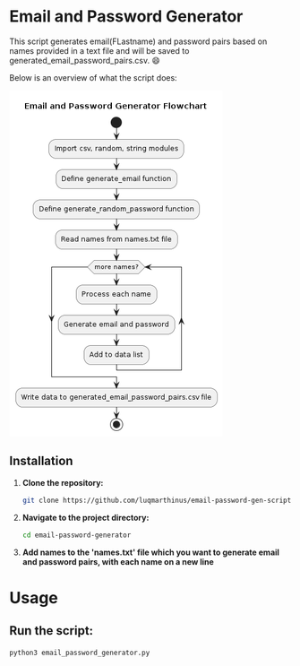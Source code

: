 # Email and Password Generator

This script generates email(FLastname) and password pairs based on names provided in a text file and will be saved to generated_email_password_pairs.csv. :smile:

Below is an overview of what the script does:

![Alt text](./email-password-generator-flowchart.png?raw=true)

## Installation

1. **Clone the repository:**

   ```sh
   git clone https://github.com/luqmarthinus/email-password-gen-scripts

2. **Navigate to the project directory:**
    ```sh
    cd email-password-generator

3. **Add names to the 'names.txt' file which you want to generate email and password pairs, with each name on a new line**

# Usage

## Run the script:
```sh
python3 email_password_generator.py
